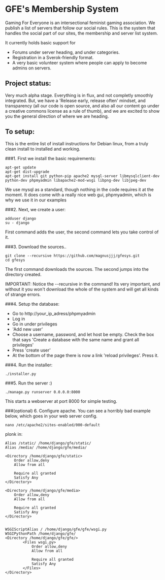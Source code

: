 # GFE's Membership System

Gaming For Everyone is an intersectional feminist gaming association. We publish a list of servers that follow our social rules.
This is the system that handles the social part of our sites, the membership and server list system.

It currently holds basic support for
- Forums under server heading, and under categories.
- Registration in a Sverok-friendly format.
- A very basic volunteer system where people can apply to become admins on servers.

## Project status:

Very much alpha stage. Everything is in flux, and not completly smoothly integrated.
But, we have a 'Release early, release often' mindset, and transparency (all our code is open source, and also all our content go under a creative commons license as a rule of thumb), 
and we are excited to show you the general direction of where we are heading.


## To setup:

This is the entire list of install instructions for Debian linux, from a truly clean install to installed and working.

###1. First we install the basic requirements:

```
apt-get update
apt-get dist-upgrade
apt-get install git python-pip apache2 mysql-server libmysqlclient-dev python-dev phpmyadmin libapache2-mod-wsgi libpng-dev libjpeg-dev
```

We use mysql as a standard, though nothing in the code requires it at the moment. It does come with a really nice web gui, phpmyadmin, which is why we use it in our examples

###2. Next, we create a user:

```
adduser django
su - django
```

First command adds the user, the second command lets you take control of it.

###3. Download the sources..

```
git clone --recursive https://github.com/magnusjjj/gfesys.git
cd gfesys
```

The first command downloads the sources. The second jumps into the directory created.

IMPORTANT: Notice the --recursive in the command! Its very important, and without it you won't download the whole of the system and will get all kinds of strange errors.

###4. Setup the database:

- Go to http://your_ip_adress/phpmyadmin
- Log in
- Go in under privileges
- 'Add new user'
- Choose a username, password, and let host be empty. Check the box that says  'Create a database with the same name and grant all privileges'
- Press 'create user'
- At the bottom of the page there is now a link 'reload privileges'. Press it.

###4. Run the installer:

```
./installer.py
```

###5. Run the server :)

```
./manage.py runserver 0.0.0.0:8000
```

This starts a webserver at port 8000 for simple testing.

###(optional) 6. Configure apache. You can see a horribly bad example below, which goes in your web server config.

```
nano /etc/apache2/sites-enabled/000-default
```

plonk in:

```ApacheConf
Alias /static/ /home/django/gfe/static/
Alias /media/ /home/django/gfe/media/

<Directory /home/django/gfe/static>
	Order allow,deny
	Allow from all

	Require all granted
	Satisfy Any
</Directory>

<Directory /home/django/gfe/media>
	Order allow,deny
	Allow from all

	Require all granted
	Satisfy Any
</Directory>


WSGIScriptAlias / /home/django/gfe/gfe/wsgi.py
WSGIPythonPath /home/django/gfe/
<Directory /home/django/gfe/gfe/>
        <Files wsgi.py>
			Order allow,deny
			Allow from all

			Require all granted
			Satisfy Any
        </Files>
</Directory>
```
